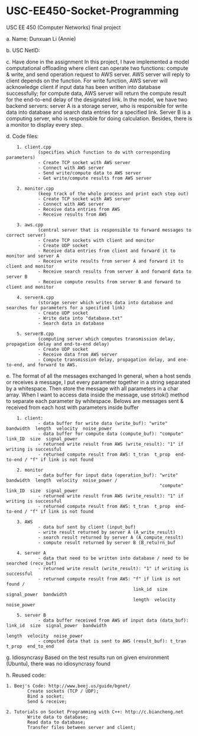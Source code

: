 # USC-EE450-Socket-Programming
USC EE 450 (Computer Networks) final project


a. Name: Dunxuan Li (Annie)


b. USC NetID: 


c. Have done in the assignment
        In this project, I have implemented a model computational offloading where client can operate
    two functions: compute & write, and send operation request to AWS server. AWS server will reply to
    client depends on the function. For write function, AWS server will acknowledge client if input data
    has been written into database successfully; for compute data, AWS server will return the compute
    result for the end-to-end delay of the designated link.
        In the model, we have two backend servers: server A is a storage server, who is responsible for
    write data into database and search data entries for a specified link. Server B is a computing server,
    who is responsible for doing calculation. Besides, there is a monitor to display every step.


d. Code files:

        1. client.cpp
                (specifies which function to do with corresponding parameters)
                - Create TCP socket with AWS server
                - Connect with AWS server
                - Send write/compute data to AWS server
                - Get write/compute results from AWS server

        2. monitor.cpp
                (keep track of the whole process and print each step out)
                - Create TCP socket with AWS server
                - Connect with AWS server
                - Receive data entries from AWS
                - Receive results from AWS

        3. aws.cpp
                (central server that is responsible to forward messages to correct server)
                - Create TCP sockets with client and monitor
                - Create UDP socket
                - Receive data entries from client and forward it to monitor and server A
                - Receive write results from server A and forward it to client and monitor
                - Receive search results from server A and forward data to server B
                - Receive compute results from server B and forward to client and monitor

        4. serverA.cpp
                (storage server which writes data into database and searches for parameters for a specified link)
                - Create UDP socket
                - Write data into "database.txt"
                - Search data in database

        5. serverB.cpp
                (computing server which computes transmission delay, propagation delay and end-to-end delay)
                - Create UDP socket
                - Receive data from AWS server
                - Compute transmission delay, propagation delay, and ene-to-end, and forward to AWS.


e. The format of all the messages exchanged
        In general, when a host sends or receives a message, I put every parameter together in a string
   separated by a whitespace. Then store the message with all parameters in a char array.
        When I want to access data inside the message, use strtok() method to separate each parameter by
   whitespace.
        Belows are messages sent & received from each host with parameters inside buffer

        1. client:
                - data buffer for write data (write_buf): "write"  bandwidth  length  velocity  noise_power
                - data buffer for compute data (compute_buf): "compute"  link_ID  size  signal_power
                - returned write result from AWS (write_result): "1" if writing is successful
                - returned compute result from AWS: t_tran  t_prop  end-to-end / "f" if link is not found

        2. monitor
                - data buffer for input data (operation_buf): "write"  bandwidth  length  velocity  noise_power /
                                                              "compute"  link_ID  size  signal_power
                - returned write result from AWS (write_result): "1" if writing is successful
                - returned compute result from AWS: t_tran  t_prop  end-to-end / "f" if link is not found

        3. AWS
                - data buf sent by client (input_buf)
                - write result returned by server A (A_write_result)
                - search result returned by server A (A_compute_result)
                - compute result returned by server B (B_retu)rn_buf

        4. server A
                - data that need to be written into database / need to be searched (recv_buf)
                - returned write result (write_result): "1" if writing is successful
                - returned compute result from AWS: "f" if link is not found /
                                                    link_id  size  signal_power  bandwidth
                                                    length  velocity  noise_power

        5. server B
                - data buffer received from AWS of input data (data_buf): link_id  size  signal_power  bandwidth
                                                                          length  velocity  noise_power
                - computed data that is sent to AWS (result_buf): t_tran  t_prop  end_to_end


g. Idiosyncrasy
    Based on the test results run on given environment (Ubuntu), there was no idiosyncrasy found


h. Reused code:

    1. Beej's Code: http://www.beej.us/guide/bgnet/
            Create sockets (TCP / UDP);
            Bind a socket;
            Send & receive;

    2. Tutorials on Socket Programming with C++: http://c.biancheng.net
            Write data to database;
            Read data to database;
            Transfer files between server and client;







